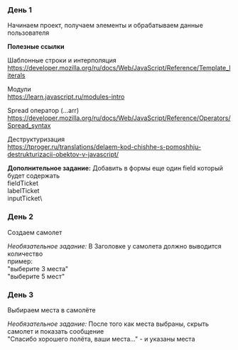 

### День 1 ###
Начинаем проект, получаем элементы и обрабатываем данные пользователя

**Полезные ссылки**


Шаблонные строки и интерполяция\
https://developer.mozilla.org/ru/docs/Web/JavaScript/Reference/Template_literals

Модули\
https://learn.javascript.ru/modules-intro

Spread оператор (...arr)\
https://developer.mozilla.org/ru/docs/Web/JavaScript/Reference/Operators/Spread_syntax

Деструктуризация\
https://tproger.ru/translations/delaem-kod-chishhe-s-pomoshhju-destrukturizacii-obektov-v-javascript/

**Дополнительное задание:**
Добавить в формы еще один field который будет содержать\
fieldTicket\
labelTicket\
inputTicket\

### День 2 ###
Создаем самолет

*Необязательное задание:*
В Заголовке у самолета должно выводится количество \
пример:\
"выберите 3 места"\
"выберите 5 мест"

### День 3 ###
Выбираем места в самолёте

*Необязательное задание:*
После того как места выбраны, скрыть самолет и показать сообщение\
"Спасибо хорошего полёта, ваши места…" -  и указаны места